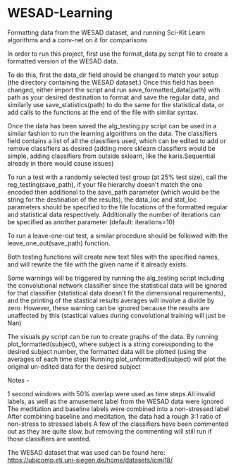 # WESAD-Learning
Formatting data from the WESAD dataset, and running Sci-Kit Learn algorithms and a conv-net on it for comparisons

In order to run this project, first use the format_data.py script file to create a formatted version of the WESAD data.

  To do this, first the data_dir field should be changed to match your setup (the directory containing the WESAD dataset.)
  Once this field has been changed, either import the script and run save_formatted_data(path) with path as your desired destination to format
  and save the regular data, and similarly use save_statistics(path) to do the same for the statistical data,
  or add calls to the functions at the end of the file with similar syntax.
  
Once the data has been saved the alg_testing.py script can be used in a similar fashion to run the learning algorithms on the data. 
  The classifiers field contains a list of all the classifiers used, which can be edited to add or remove classifiers as desired 
    (adding more sklearn classifiers would be simple, adding classifiers from outside sklearn, like the karis.Sequential already in there would cause issues)
    
  To run a test with a randomly selected test group (at 25% test size), call the reg_testing(save_path), if your file hierarchy doesn't match the one encoded
  then additional to the save_path parameter (which would be the string for the destination of the results), the data_loc and stat_loc parameters
  should be specified to the file locations of the formatted regular and statistical data respectively.
  Additionally the number of iterations can be specified as another parameter (default: iterations=10)
  
  To run a leave-one-out test, a similar procedure should be followed with the leave_one_out(save_path) function.
  
  Both testing functions will create new text files with the specified names, and will rewrite the file with the given name if it already exists.
  
  Some warnings will be triggered by running the alg_testing script including the convolutional network classifier since the statistical data will 
  be ignored for that classifier (statistical data doesn't fit the dimensional requirements), and the printing of the stastical results averages
  will involve a divide by zero. However, these warning can be ignored because the results are unaffected by this (stastical values during convolutional
  training will just be Nan)
  
  The visuals.py script can be run to create graphs of the data.
  By running plot_formatted(subject), where subject is a string coressponding to the desired subject number, the formatted data will be plotted 
  (using the averages of each time step)
  Running plot_unformatted(subject) will plot the original un-edited data for the desired subject
  
  Notes -
    
  1 second windows with 50% overlap were used as time steps
  All invalid labels, as well as the amusement label from the WESAD data were ignored
  The meditation and baseline labels were combined into a non-stressed label
  After combining baseline and meditation, the data had a rough 3:1 ratio of non-stress to stressed labels
  A few of the classifiers have been commented out as they are quite slow, but removing the commenting will still run if those classifiers are wanted.
  
  The WESAD dataset that was used can be found here:
  https://ubicomp.eti.uni-siegen.de/home/datasets/icmi18/
  
